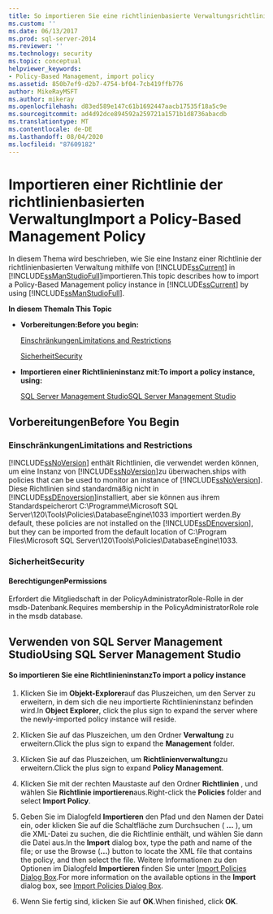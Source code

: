 ```yaml
---
title: So importieren Sie eine richtlinienbasierte Verwaltungsrichtlinie | Microsoft-Dokumentation
ms.custom: ''
ms.date: 06/13/2017
ms.prod: sql-server-2014
ms.reviewer: ''
ms.technology: security
ms.topic: conceptual
helpviewer_keywords:
- Policy-Based Management, import policy
ms.assetid: 850b7ef9-d2b7-4754-bf04-7cb419ffb776
author: MikeRayMSFT
ms.author: mikeray
ms.openlocfilehash: d83ed589e147c61b1692447aacb17535f18a5c9e
ms.sourcegitcommit: ad4d92dce894592a259721a1571b1d8736abacdb
ms.translationtype: MT
ms.contentlocale: de-DE
ms.lasthandoff: 08/04/2020
ms.locfileid: "87609182"
---
```

# <a name="import-a-policy-based-management-policy"></a><span data-ttu-id="f9b43-102">Importieren einer Richtlinie der richtlinienbasierten Verwaltung</span><span class="sxs-lookup"><span data-stu-id="f9b43-102">Import a Policy-Based Management Policy</span></span>
  <span data-ttu-id="f9b43-103">In diesem Thema wird beschrieben, wie Sie eine Instanz einer Richtlinie der richtlinienbasierten Verwaltung mithilfe von [!INCLUDE[ssCurrent](../../includes/sscurrent-md.md)] in [!INCLUDE[ssManStudioFull](../../includes/ssmanstudiofull-md.md)]importieren.</span><span class="sxs-lookup"><span data-stu-id="f9b43-103">This topic describes how to import a Policy-Based Management policy instance in [!INCLUDE[ssCurrent](../../includes/sscurrent-md.md)] by using [!INCLUDE[ssManStudioFull](../../includes/ssmanstudiofull-md.md)].</span></span>  
  
 <span data-ttu-id="f9b43-104">**In diesem Thema**</span><span class="sxs-lookup"><span data-stu-id="f9b43-104">**In This Topic**</span></span>  
  
-   <span data-ttu-id="f9b43-105">**Vorbereitungen:**</span><span class="sxs-lookup"><span data-stu-id="f9b43-105">**Before you begin:**</span></span>  
  
     [<span data-ttu-id="f9b43-106">Einschränkungen</span><span class="sxs-lookup"><span data-stu-id="f9b43-106">Limitations and Restrictions</span></span>](#Restrictions)  
  
     [<span data-ttu-id="f9b43-107">Sicherheit</span><span class="sxs-lookup"><span data-stu-id="f9b43-107">Security</span></span>](#Security)  
  
-   <span data-ttu-id="f9b43-108">**Importieren einer Richtlinieninstanz mit:**</span><span class="sxs-lookup"><span data-stu-id="f9b43-108">**To import a policy instance, using:**</span></span>  
  
     [<span data-ttu-id="f9b43-109">SQL Server Management Studio</span><span class="sxs-lookup"><span data-stu-id="f9b43-109">SQL Server Management Studio</span></span>](#SSMSProcedure)  
  
##  <a name="before-you-begin"></a><a name="BeforeYouBegin"></a> <span data-ttu-id="f9b43-110">Vorbereitungen</span><span class="sxs-lookup"><span data-stu-id="f9b43-110">Before You Begin</span></span>  
  
###  <a name="limitations-and-restrictions"></a><a name="Restrictions"></a> <span data-ttu-id="f9b43-111">Einschränkungen</span><span class="sxs-lookup"><span data-stu-id="f9b43-111">Limitations and Restrictions</span></span>  
 [!INCLUDE[ssNoVersion](../../includes/ssnoversion-md.md)] <span data-ttu-id="f9b43-112">enthält Richtlinien, die verwendet werden können, um eine Instanz von [!INCLUDE[ssNoVersion](../../includes/ssnoversion-md.md)]zu überwachen.</span><span class="sxs-lookup"><span data-stu-id="f9b43-112">ships with policies that can be used to monitor an instance of [!INCLUDE[ssNoVersion](../../includes/ssnoversion-md.md)].</span></span> <span data-ttu-id="f9b43-113">Diese Richtlinien sind standardmäßig nicht in [!INCLUDE[ssDEnoversion](../../includes/ssdenoversion-md.md)]installiert, aber sie können aus ihrem Standardspeicherort C:\Programme\Microsoft SQL Server\120\Tools\Policies\DatabaseEngine\1033 importiert werden.</span><span class="sxs-lookup"><span data-stu-id="f9b43-113">By default, these policies are not installed on the [!INCLUDE[ssDEnoversion](../../includes/ssdenoversion-md.md)], but they can be imported from the default location of C:\Program Files\Microsoft SQL Server\120\Tools\Policies\DatabaseEngine\1033.</span></span>  
  
###  <a name="security"></a><a name="Security"></a> <span data-ttu-id="f9b43-114">Sicherheit</span><span class="sxs-lookup"><span data-stu-id="f9b43-114">Security</span></span>  
  
####  <a name="permissions"></a><a name="Permissions"></a> <span data-ttu-id="f9b43-115">Berechtigungen</span><span class="sxs-lookup"><span data-stu-id="f9b43-115">Permissions</span></span>  
 <span data-ttu-id="f9b43-116">Erfordert die Mitgliedschaft in der PolicyAdministratorRole-Rolle in der msdb-Datenbank.</span><span class="sxs-lookup"><span data-stu-id="f9b43-116">Requires membership in the PolicyAdministratorRole role in the msdb database.</span></span>  
  
##  <a name="using-sql-server-management-studio"></a><a name="SSMSProcedure"></a> <span data-ttu-id="f9b43-117">Verwenden von SQL Server Management Studio</span><span class="sxs-lookup"><span data-stu-id="f9b43-117">Using SQL Server Management Studio</span></span>  
  
#### <a name="to-import-a-policy-instance"></a><span data-ttu-id="f9b43-118">So importieren Sie eine Richtlinieninstanz</span><span class="sxs-lookup"><span data-stu-id="f9b43-118">To import a policy instance</span></span>  
  
1.  <span data-ttu-id="f9b43-119">Klicken Sie im **Objekt-Explorer**auf das Pluszeichen, um den Server zu erweitern, in dem sich die neu importierte Richtlinieninstanz befinden wird.</span><span class="sxs-lookup"><span data-stu-id="f9b43-119">In **Object Explorer**, click the plus sign to expand the server where the newly-imported policy instance will reside.</span></span>  
  
2.  <span data-ttu-id="f9b43-120">Klicken Sie auf das Pluszeichen, um den Ordner **Verwaltung** zu erweitern.</span><span class="sxs-lookup"><span data-stu-id="f9b43-120">Click the plus sign to expand the **Management** folder.</span></span>  
  
3.  <span data-ttu-id="f9b43-121">Klicken Sie auf das Pluszeichen, um **Richtlinienverwaltung**zu erweitern.</span><span class="sxs-lookup"><span data-stu-id="f9b43-121">Click the plus sign to expand **Policy Management**.</span></span>  
  
4.  <span data-ttu-id="f9b43-122">Klicken Sie mit der rechten Maustaste auf den Ordner **Richtlinien** , und wählen Sie **Richtlinie importieren**aus.</span><span class="sxs-lookup"><span data-stu-id="f9b43-122">Right-click the **Policies** folder and select **Import Policy**.</span></span>  
  
5.  <span data-ttu-id="f9b43-123">Geben Sie im Dialogfeld **Importieren** den Pfad und den Namen der Datei ein, oder klicken Sie auf die Schaltfläche zum Durchsuchen ( **…** ), um die XML-Datei zu suchen, die die Richtlinie enthält, und wählen Sie dann die Datei aus.</span><span class="sxs-lookup"><span data-stu-id="f9b43-123">In the **Import** dialog box, type the path and name of the file; or use the Browse (**...**) button to locate the XML file that contains the policy, and then select the file.</span></span> <span data-ttu-id="f9b43-124">Weitere Informationen zu den Optionen im Dialogfeld **Importieren** finden Sie unter [Import Policies Dialog Box](import-policies-dialog-box.md).</span><span class="sxs-lookup"><span data-stu-id="f9b43-124">For more information on the available options in the **Import** dialog box, see [Import Policies Dialog Box](import-policies-dialog-box.md).</span></span>  
  
6.  <span data-ttu-id="f9b43-125">Wenn Sie fertig sind, klicken Sie auf **OK**.</span><span class="sxs-lookup"><span data-stu-id="f9b43-125">When finished, click **OK**.</span></span>  
  
  

